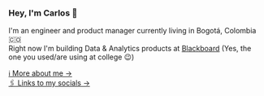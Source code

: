 ### Hey, I'm Carlos 👋
I'm an engineer and product manager currently living in Bogotá, Colombia 🇨🇴 <br />
Right now I'm building Data & Analytics products at [Blackboard](https://www.blackboard.com/) (Yes, the one you used/are using at college 😉)

[ℹ️ More about me &rarr;](https://cpintoval.github.io/about/) <br />
[🖇 Links to my socials &rarr;](https://cpintoval.github.io/me) <br />


<!--
**cpintoval/cpintoval** is a ✨ _special_ ✨ repository because its `README.md` (this file) appears on your GitHub profile.

Here are some ideas to get you started:

- 🔭 I’m currently working on ...
- 🌱 I’m currently learning ...
- 👯 I’m looking to collaborate on ...
- 🤔 I’m looking for help with ...
- 💬 Ask me about ...
- 📫 How to reach me: ...
- 😄 Pronouns: ...
- ⚡ Fun fact: ...
-->
